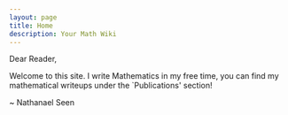 ```yaml
---
layout: page
title: Home
description: Your Math Wiki
---
```


Dear Reader,

Welcome to this site. I write Mathematics in my free time, you can find
my mathematical writeups under the `Publications' section!

~ Nathanael Seen
